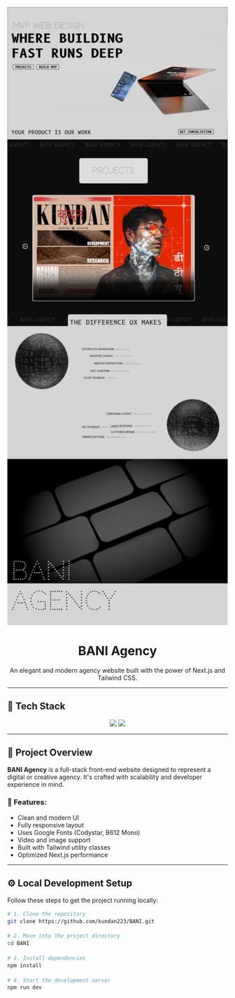 <p align="center">
  <img src="https://github.com/kundan223/BANI/blob/main/public/Images/website_Design.png?raw=true" alt="BANI Website Design" width="800"/>
</p>

<h1 align="center">BANI Agency</h1>

<p align="center">An elegant and modern agency website built with the power of Next.js and Tailwind CSS.</p>

---

## 🚀 Tech Stack

<p align="center">
  <img src="https://img.shields.io/badge/Next.js-000?style=for-the-badge&logo=next.js&logoColor=white" />
  <img src="https://img.shields.io/badge/TailwindCSS-06B6D4?style=for-the-badge&logo=tailwindcss&logoColor=white" />
</p>

---

## 📐 Project Overview

**BANI Agency** is a full-stack front-end website designed to represent a digital or creative agency. It's crafted with scalability and developer experience in mind.

### 🧩 Features:

- Clean and modern UI
- Fully responsive layout
- Uses Google Fonts (Codystar, B612 Mono)
- Video and image support
- Built with Tailwind utility classes
- Optimized Next.js performance

---

## ⚙️ Local Development Setup

Follow these steps to get the project running locally:

```bash
# 1. Clone the repository
git clone https://github.com/kundan223/BANI.git

# 2. Move into the project directory
cd BANI

# 3. Install dependencies
npm install

# 4. Start the development server
npm run dev
